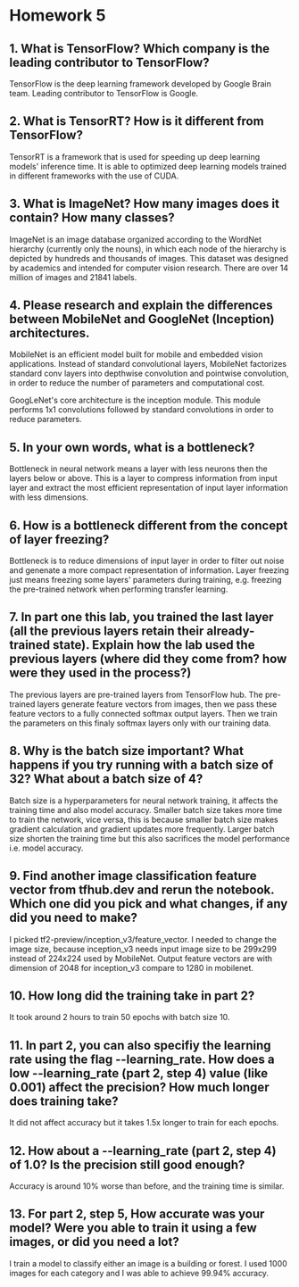 # Homework 5

## 1. What is TensorFlow? Which company is the leading contributor to TensorFlow?

TensorFlow is the deep learning framework developed by Google Brain team. Leading contributor to TensorFlow is Google.

## 2. What is TensorRT? How is it different from TensorFlow?

TensorRT is a framework that is used for speeding up deep learning models' inference time. It is able to optimized deep learning models trained in different frameworks with the use of CUDA. 

## 3. What is ImageNet? How many images does it contain? How many classes?

ImageNet is an image database organized according to the WordNet hierarchy (currently only the nouns), in which each node of the hierarchy is depicted by hundreds and thousands of images. This dataset was designed by academics and intended for computer vision research. There are over 14 million of images and 21841 labels.

## 4. Please research and explain the differences between MobileNet and GoogleNet (Inception) architectures.

MobileNet is an efficient model built for mobile and embedded vision applications. Instead of standard convolutional layers, MobileNet factorizes standard conv layers into depthwise convolution and pointwise convolution, in order to reduce the number of parameters and computational cost.  

GoogLeNet's core architecture is the inception module. This module performs 1x1 convolutions followed by standard convolutions in order to reduce parameters.

## 5. In your own words, what is a bottleneck?

Bottleneck in neural network means a layer with less neurons then the layers below or above. This is a layer to compress information from input layer and extract the most efficient representation of input layer information with less dimensions. 

## 6. How is a bottleneck different from the concept of layer freezing?

Bottleneck is to reduce dimensions of input layer in order to filter out noise and genenate a more compact representation of information. Layer freezing just means freezing some layers' parameters during training, e.g. freezing the pre-trained network when performing transfer learning.

## 7. In part one this lab, you trained the last layer (all the previous layers retain their already-trained state). Explain how the lab used the previous layers (where did they come from? how were they used in the process?)

The previous layers are pre-trained layers from TensorFlow hub. The pre-trained layers generate feature vectors from images, then we pass these feature vectors to a fully connected softmax output layers. Then we train the parameters on this finaly softmax layers only with our training data.

## 8. Why is the batch size important? What happens if you try running with a batch size of 32? What about a batch size of 4?

Batch size is a hyperparameters for neural network training, it affects the training time and also model accuracy. Smaller batch size takes more time to train the network, vice versa, this is because smaller batch size makes gradient calculation and gradient updates more frequently. Larger batch size shorten the training time but this also sacrifices the model performance i.e. model accuracy.

## 9. Find another image classification feature vector from tfhub.dev and rerun the notebook. Which one did you pick and what changes, if any did you need to make?

I picked tf2-preview/inception_v3/feature_vector. I needed to change the image size, because inception_v3 needs input image size to be 299x299 instead of 224x224 used by MobileNet. Output feature vectors are with dimension of 2048 for inception_v3 compare to 1280 in mobilenet.

## 10. How long did the training take in part 2?

It took around 2 hours to train 50 epochs with batch size 10.

## 11. In part 2, you can also specifiy the learning rate using the flag --learning_rate. How does a low --learning_rate (part 2, step 4) value (like 0.001) affect the precision? How much longer does training take?

It did not affect accuracy but it takes 1.5x longer to train for each epochs. 

## 12. How about a --learning_rate (part 2, step 4) of 1.0? Is the precision still good enough?

Accuracy is around 10% worse than before, and the training time is similar.

## 13. For part 2, step 5, How accurate was your model? Were you able to train it using a few images, or did you need a lot?

I train a model to classify either an image is a building or forest. I used 1000 images for each category and I was able to achieve 99.94% accuracy.